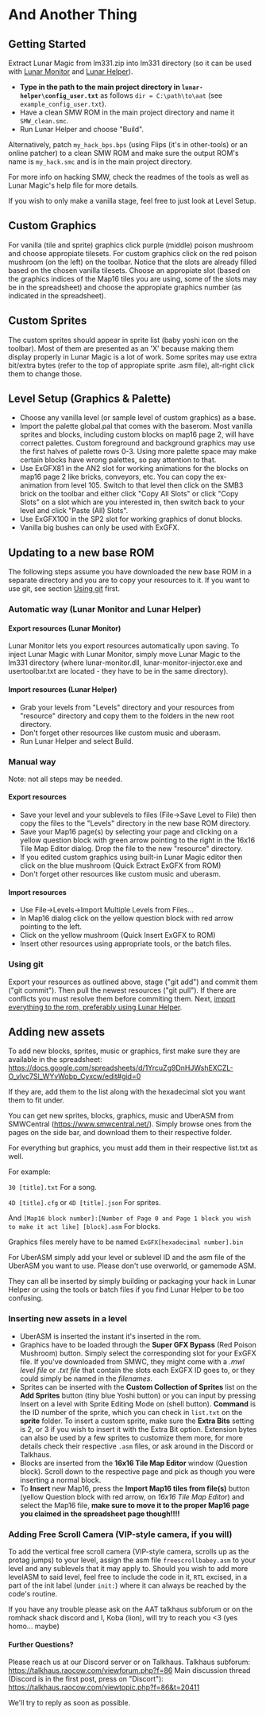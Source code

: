 # And Another Thing

## Getting Started

Extract Lunar Magic from lm331.zip into lm331 directory (so it can be used with [Lunar Monitor](#export-resources-lunar-monitor) and [Lunar Helper](#import-resources-lunar-helper)).

- **Type in the path to the main project directory in `lunar-helper\config_user.txt`** as follows `dir = C:\path\to\aat` (see `example_config_user.txt`).
- Have a clean SMW ROM in the main project directory and name it ``SMW_clean.smc``.
- Run Lunar Helper and choose "Build".

Alternatively, patch `my_hack_bps.bps` (using Flips (it's in other-tools) or an online patcher) to a clean SMW ROM and make sure the output ROM's name is `my_hack.smc` and is in the main project directory.

For more info on hacking SMW, check the readmes of the tools as well as Lunar Magic's help file for more details.

If you wish to only make a vanilla stage, feel free to just look at Level Setup.

## Custom Graphics

For vanilla (tile and sprite) graphics click purple (middle) poison mushroom and choose appropiate tilesets.
For custom graphics click on the red poison mushroom (on the left) on the toolbar. Notice that the slots are already filled based on the chosen vanilla tilesets. Choose an appropiate slot (based on the graphics indices of the Map16 tiles you are using, some of the slots may be in the spreadsheet) and choose the appropiate graphics number (as indicated in the spreadsheet).

## Custom Sprites

The custom sprites should appear in sprite list (baby yoshi icon on the toolbar). Most of them are presented as an 'X' because making them display properly in Lunar Magic is a lot of work. Some sprites may use extra bit/extra bytes (refer to the top of appropiate sprite .asm file), alt-right click them to change those.

## Level Setup (Graphics & Palette)
- Choose any vanilla level (or sample level of custom graphics) as a base.
- Import the palette global.pal that comes with the baserom. Most vanilla sprites and blocks, including custom blocks on map16 page 2, will have correct palettes. Custom foreground and background graphics may use the first halves of palette rows 0-3. Using more palette space may make certain blocks have wrong palettes, so pay attention to that.
- Use ExGFX81 in the AN2 slot for working animations for the blocks on map16 page 2 like bricks, conveyors, etc. You can copy the ex-animation from level 105. Switch to that level then click on the SMB3 brick on the toolbar and either click "Copy All Slots" or click "Copy Slots" on a slot which are you interested in, then switch back to your level and click "Paste (All) Slots".
- Use ExGFX100 in the SP2 slot for working graphics of donut blocks.
- Vanilla big bushes can only be used with ExGFX.

## Updating to a new base ROM

The following steps assume you have downloaded the new base ROM in a separate directory and you are to copy your resources to it. If you want to use git, see section [Using git](#using-git) first.

### Automatic way (Lunar Monitor and Lunar Helper)

#### Export resources (Lunar Monitor)

Lunar Monitor lets you export resources automatically upon saving.
To inject Lunar Magic with Lunar Monitor, simply move Lunar Magic to the lm331 directory (where lunar-monitor.dll, lunar-monitor-injector.exe and usertoolbar.txt are located - they have to be in the same directory).

#### Import resources (Lunar Helper)

- Grab your levels from "Levels" directory and your resources from "resource" directory and copy them to the folders in the new root directory.
- Don't forget other resources like custom music and uberasm.
- Run Lunar Helper and select Build.

### Manual way

Note: not all steps may be needed.

#### Export resources

- Save your level and your sublevels to files (File->Save Level to File) then copy the files to the "Levels" directory in the new base ROM directory.
- Save your Map16 page(s) by selecting your page and clicking on a yellow question block with green arrow pointing to the right in the 16x16 Tile Map Editor dialog. Drop the file to the new "resource" directory.
- If you edited custom graphics using built-in Lunar Magic editor then click on the blue mushroom (Quick Extract ExGFX from ROM)
- Don't forget other resources like custom music and uberasm.

#### Import resources

- Use File->Levels->Import Multiple Levels from Files...
- In Map16 dialog click on the yellow question block with red arrow pointing to the left.
- Click on the yellow mushroom (Quick Insert ExGFX to ROM)
- Insert other resources using appropriate tools, or the batch files.

### Using git

Export your resources as outlined above, stage ("git add") and commit them ("git commit"). Then pull the newest resources ("git pull"). If there are conflicts you must resolve them before commiting them. Next, [import everything to the rom, preferably using Lunar Helper](#import-resources-lunar-helper).

## Adding new assets

To add new blocks, sprites, music or graphics, first make sure they are available in the spreadsheet:
https://docs.google.com/spreadsheets/d/1YrcuZg9DnHJWshEXCZL-O_vlvc7Sl_WYvWqbp_Cyxcw/edit#gid=0

If they are, add them to the list along with the hexadecimal slot you want them to fit under.

You can get new sprites, blocks, graphics, music and UberASM from SMWCentral (https://www.smwcentral.net/).
Simply browse ones from the pages on the side bar, and download them to their respective folder.

For everything but graphics, you must add them in their respective list.txt as well.

For example:

`30 [title].txt`
For a song.

`4D [title].cfg`
or `4D [title].json`
For sprites.

And
`[Map16 block number]:[Number of Page 0 and Page 1 block you wish to make it act like] [block].asm`
For blocks.

Graphics files merely have to be named
`ExGFX[hexadecimal number].bin`

For UberASM simply add your level or sublevel ID and the asm file of the UberASM you want to use.
Please don't use overworld, or gamemode ASM.

They can all be inserted by simply building or packaging your hack in Lunar Helper or using the tools or batch files if you find Lunar Helper to be too confusing.

### Inserting new assets in a level

- UberASM is inserted the instant it's inserted in the rom.
- Graphics have to be loaded through the **Super GFX Bypass** (Red Poison Mushroom) button. Simply select the corresponding slot for your ExGFX file. If you've downloaded from SMWC, they might come with a *.mwl level file* or *.txt file* that contain the slots each ExGFX ID goes to, or they could simply be named in the *filenames*.
- Sprites can be inserted with the **Custom Collection of Sprites** list on the **Add Sprites** button (tiny blue Yoshi button) or you can input by pressing Insert on a level with Sprite Editing Mode on (shell button). **Command** is the ID number of the sprite, which you can check in `list.txt` on the **sprite** folder. To insert a custom sprite, make sure the **Extra Bits** setting is 2, or 3 if you wish to insert it with the Extra Bit option. Extension bytes can also be used by a few sprites to customize them more, for more details check their respective `.asm` files, or ask around in the Discord or Talkhaus.
- Blocks are inserted from the **16x16 Tile Map Editor** window (Question block). Scroll down to the respective page and pick as though you were inserting a normal block.
- To **Insert** new Map16, press the **Import Map16 tiles from file(s)** button (yellow Question block with red arrow, on *16x16 Tile Map Editor*) and select the Map16 file, **make sure to move it to the proper Map16 page you claimed in the spreadsheet page though!!!!**

### Adding Free Scroll Camera (VIP-style camera, if you will)

To add the vertical free scroll camera (VIP-style camera, scrolls up as the protag jumps) to your level, assign the asm file `freescrollbabey.asm` to your level and any sublevels that it may apply to. Should you wish to add more levelASM to said level, feel free to include the code in it, `RTL` excised, in a part of the init label (under `init:`) where it can always be reached by the code's routine.

If you have any trouble please ask on the AAT talkhaus subforum or on the romhack shack discord and I, Koba (lion), will try to reach you <3 (yes homo... maybe)

#### Further Questions?

Please reach us at our Discord server or on Talkhaus.
Talkhaus subforum: https://talkhaus.raocow.com/viewforum.php?f=86
Main discussion thread (Discord is in the first post, press on "Discort"): https://talkhaus.raocow.com/viewtopic.php?f=86&t=20411

We'll try to reply as soon as possible.